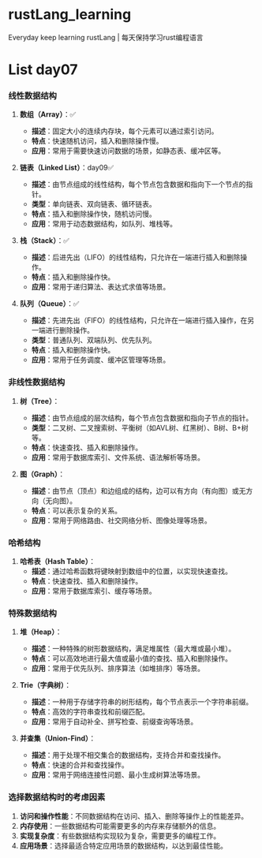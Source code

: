 # rustLang_learning
Everyday keep learning rustLang   |    每天保持学习rust编程语言



# List day07

### 线性数据结构

1. **数组（Array）**：✅
   - **描述**：固定大小的连续内存块，每个元素可以通过索引访问。
   - **特点**：快速随机访问，插入和删除操作慢。
   - **应用**：常用于需要快速访问数据的场景，如静态表、缓冲区等。

2. **链表（Linked List）**：day09✅
   - **描述**：由节点组成的线性结构，每个节点包含数据和指向下一个节点的指针。
   - **类型**：单向链表、双向链表、循环链表。
   - **特点**：插入和删除操作快，随机访问慢。
   - **应用**：常用于动态数据结构，如队列、堆栈等。

3. **栈（Stack）**：✅
   - **描述**：后进先出（LIFO）的线性结构，只允许在一端进行插入和删除操作。
   - **特点**：插入和删除操作快。
   - **应用**：常用于递归算法、表达式求值等场景。

4. **队列（Queue）**：✅
   - **描述**：先进先出（FIFO）的线性结构，只允许在一端进行插入操作，在另一端进行删除操作。
   - **类型**：普通队列、双端队列、优先队列。
   - **特点**：插入和删除操作快。
   - **应用**：常用于任务调度、缓冲区管理等场景。

### 非线性数据结构

1. **树（Tree）**：
   - **描述**：由节点组成的层次结构，每个节点包含数据和指向子节点的指针。
   - **类型**：二叉树、二叉搜索树、平衡树（如AVL树、红黑树）、B树、B+树等。
   - **特点**：快速查找、插入和删除操作。
   - **应用**：常用于数据库索引、文件系统、语法解析等场景。

2. **图（Graph）**：
   - **描述**：由节点（顶点）和边组成的结构，边可以有方向（有向图）或无方向（无向图）。
   - **特点**：可以表示复杂的关系。
   - **应用**：常用于网络路由、社交网络分析、图像处理等场景。

### 哈希结构

1. **哈希表（Hash Table）**：
   - **描述**：通过哈希函数将键映射到数组中的位置，以实现快速查找。
   - **特点**：快速查找、插入和删除操作。
   - **应用**：常用于数据库索引、缓存等场景。

### 特殊数据结构

1. **堆（Heap）**：
   - **描述**：一种特殊的树形数据结构，满足堆属性（最大堆或最小堆）。
   - **特点**：可以高效地进行最大值或最小值的查找、插入和删除操作。
   - **应用**：常用于优先队列、排序算法（如堆排序）等场景。

2. **Trie（字典树）**：
   - **描述**：一种用于存储字符串的树形结构，每个节点表示一个字符串前缀。
   - **特点**：高效的字符串查找和前缀匹配。
   - **应用**：常用于自动补全、拼写检查、前缀查询等场景。

3. **并查集（Union-Find）**：
   - **描述**：用于处理不相交集合的数据结构，支持合并和查找操作。
   - **特点**：快速的合并和查找操作。
   - **应用**：常用于网络连接性问题、最小生成树算法等场景。

### 选择数据结构时的考虑因素

1. **访问和操作性能**：不同数据结构在访问、插入、删除等操作上的性能差异。
2. **内存使用**：一些数据结构可能需要更多的内存来存储额外的信息。
3. **实现复杂度**：有些数据结构实现较为复杂，需要更多的编程工作。
4. **应用场景**：选择最适合特定应用场景的数据结构，以达到最佳性能。
